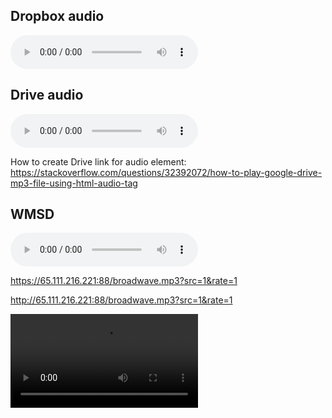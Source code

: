## Dropbox audio

<audio controls src="https://uc90cac3d4cb4ca0cc4bb8311ef6.dl.dropboxusercontent.com/cd/0/inline/A2JNLcQX8JT6Eim4ujTcvs_ybKysDNjtLmfaTfDsB1HKnEf68X2baccp-mvCRzTcnNGUK0Akhc-KRcG9oyRtwY9LxoxbD2Sw7tY1YjWZxp-lIBIR_Js7rwtyFyvSrLlPZUs/file#t=1610" preload="auto">
  <p>Your browser doesn't support HTML5 audio. Here is a <a href="https://uc90cac3d4cb4ca0cc4bb8311ef6.dl.dropboxusercontent.com/cd/0/inline/A2JNLcQX8JT6Eim4ujTcvs_ybKysDNjtLmfaTfDsB1HKnEf68X2baccp-mvCRzTcnNGUK0Akhc-KRcG9oyRtwY9LxoxbD2Sw7tY1YjWZxp-lIBIR_Js7rwtyFyvSrLlPZUs/file#t=1610">link to the audio</a> instead.</p>
</audio>

## Drive audio

<audio controls src="https://docs.google.com/uc?export=download&id=1FPPBBOn8R6bcQ99NH4Qgf8LyieSgBwN8#t=1610" preload="auto">
  <p>Your browser doesn't support HTML5 audio. Here is a <a href="https://docs.google.com/uc?export=download&id=1FPPBBOn8R6bcQ99NH4Qgf8LyieSgBwN8#t=1610">link to the audio</a> instead.</p>
</audio>

How to create Drive link for audio element: https://stackoverflow.com/questions/32392072/how-to-play-google-drive-mp3-file-using-html-audio-tag

## WMSD

<audio controls src="https://65.111.216.221:88/broadwave.mp3?src=1&rate=1" preload="auto">
</audio>

https://65.111.216.221:88/broadwave.mp3?src=1&rate=1

http://65.111.216.221:88/broadwave.mp3?src=1&rate=1

<video controls="" autoplay="" name="media">
  <source src="http://65.111.216.221:88/broadwave.mp3?src=1&amp;rate=1" type="audio/mpeg">
</video>